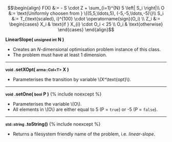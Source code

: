 $$\begin{align}
F(X) &:=  - S \cdot Z + \sum_{i=1}^{N} 5 \left| S_i \right|\\
O &:= \text{Uniformly choosen from } \{(5,5,\ldots,5), (-5,-5,\ldots,-5)\}\\
S_i &:= T_{\text{scaled}, i}^{100} \cdot \operatorname{sign}(O_i) \\
Z_i &:= \begin{cases}
X_i & \text{if } X_{i} \cdot O_i < 25 \\
O_i & \text{otherwise}
\end{cases}
\end{align}$$

**LinearSlope( <small>unsigned int</small> N )**

- Creates an *N*-dimensional optimisation problem instance of this class.
- The problem must have at least 1 dimension.

---
**<small>void</small> .setXOpt( <small>arma::Col&lt;T&gt;</small> X )**

- Parameterises the transition by variable \\(X^\text{opt}\\).

---
**<small>void</small> .setOne( <small>bool</small> P )** {% include noexcept %}

- Parameterises the variable \\(O\\).
- All elements in \\(O\\) are either equal to 5 (P = `true`) or -5 (P = `false`).

---
**<small>std::string</small> .toString()** {% include noexcept %}

- Returns a filesystem friendly name of the problem, i.e. *linear-slope*.